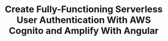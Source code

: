 ---
title: Create Fully-Functioning Serverless User Authentication With AWS Cognito and Amplify With Angular
description: "Complete guide on implementing authentication with AWS Cognito with AWS Amplify in your Angular application"
banner: "./banner.jpg"
authorIds:
  - azkar-moulana
href: https://medium.com/better-programming/create-a-fully-functioning-user-authentication-with-aws-cognito-and-amplify-with-angular-complete-a3ce58df1b74
platforms:
  - Angular
categories:
  - Authentication
---